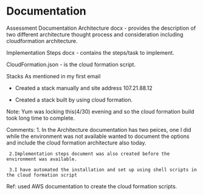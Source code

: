 # Documentation
Assessment Documentation
  Architecture docx - provides the description of two different architecture thought process and consideration including                  
                      cloudformation architecture.
  
  Implementation Steps docx - contains the steps/task to implement.
  
  CloudFormation.json - is the cloud formation script.

Stacks
  As mentioned in my first email
  
  - Created a stack manually and site address 107.21.88.12
  
  - Created a stack built by using cloud formation.
    
Note:
  Yum was locking this(4/30) evening and so the cloud formation build took long time to complete.

Comments:
     1. In the Architecture documentation has two peices, one I did while the environment was not available wanted to document the options and include the cloud formation architecture also today.
  
     2.Implementation steps document was also created before the environment was available. 
  
     3.I have automated the installation and set up using shell scripts in the cloud formation script
     
Ref:
    used AWS documentation to create the cloud formation scripts.

